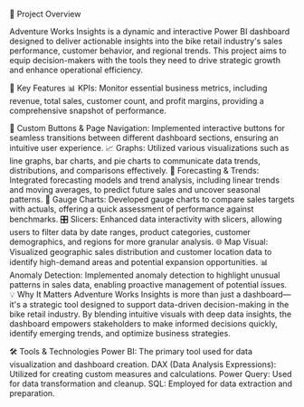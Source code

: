 🚀 Project Overview

Adventure Works Insights is a dynamic and interactive Power BI dashboard designed to deliver actionable insights into the bike retail industry's sales performance, customer behavior, and regional trends. This project aims to equip decision-makers with the tools they need to drive strategic growth and enhance operational efficiency.

🔑 Key Features
📊 KPIs: Monitor essential business metrics, including revenue, total sales, customer count, and profit margins, providing a comprehensive snapshot of performance.

🔗 Custom Buttons & Page Navigation: Implemented interactive buttons for seamless transitions between different dashboard sections, ensuring an intuitive user experience.
📈 Graphs: Utilized various visualizations such as line graphs, bar charts, and pie charts to communicate data trends, distributions, and comparisons effectively.
🔮 Forecasting & Trends: Integrated forecasting models and trend analysis, including linear trends and moving averages, to predict future sales and uncover seasonal patterns.
🎯 Gauge Charts: Developed gauge charts to compare sales targets with actuals, offering a quick assessment of performance against benchmarks.
🎛️ Slicers: Enhanced data interactivity with slicers, allowing users to filter data by date ranges, product categories, customer demographics, and regions for more granular analysis.
🌐 Map Visual: Visualized geographic sales distribution and customer location data to identify high-demand areas and potential expansion opportunities.
📊 Anomaly Detection: Implemented anomaly detection to highlight unusual patterns in sales data, enabling proactive management of potential issues.
💡 Why It Matters
Adventure Works Insights is more than just a dashboard—it's a strategic tool designed to support data-driven decision-making in the bike retail industry. By blending intuitive visuals with deep data insights, the dashboard empowers stakeholders to make informed decisions quickly, identify emerging trends, and optimize business strategies.

🛠️ Tools & Technologies
Power BI: The primary tool used for data visualization and dashboard creation.
DAX (Data Analysis Expressions): Utilized for creating custom measures and calculations.
Power Query: Used for data transformation and cleanup.
SQL: Employed for data extraction and preparation.
